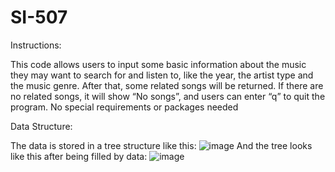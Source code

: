 # SI-507

Instructions:

This code allows users to input some basic information about the music they may want to search for and listen to, like the year, the artist type and the music genre. After that, some related songs will be returned. If there are no related songs, it will show “No songs”, and users can enter “q” to quit the program.
No special requirements or packages needed

Data Structure:

The data is stored in a tree structure like this:
![image](https://user-images.githubusercontent.com/105369933/207484528-67044083-bccd-4909-a3a7-3cedeb2f378c.png)
And the tree looks like this after being filled by data:
![image](https://user-images.githubusercontent.com/105369933/207484547-8926d2a0-e6a0-4e12-8d3f-37a8fd6a7593.png)
